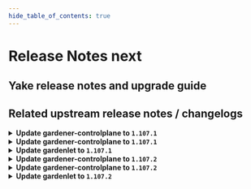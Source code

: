 ```yaml
---
hide_table_of_contents: true
---
```


# Release Notes next

## Yake release notes and upgrade guide

## Related upstream release notes / changelogs


<details>
<summary><b>Update gardener-controlplane to <code>1.107.1</code></b></summary>

# [gardener/gardener]

## 🐛 Bug Fixes

- `[OPERATOR]` Fixed an issue where the dashboard's service account lacked permission to create `leases` in the `garden` namespace when `spec.virtualCluster.gardener.gardenerDashboard.gitHub` was configured in the `Garden` resource. by @petersutter [#10835]

## Helm Charts
- controlplane: `europe-docker.pkg.dev/gardener-project/releases/charts/gardener/controlplane:v1.107.1`
- gardenlet: `europe-docker.pkg.dev/gardener-project/releases/charts/gardener/gardenlet:v1.107.1`
- operator: `europe-docker.pkg.dev/gardener-project/releases/charts/gardener/operator:v1.107.1`
- resource-manager: `europe-docker.pkg.dev/gardener-project/releases/charts/gardener/resource-manager:v1.107.1`
## Docker Images
- admission-controller: `europe-docker.pkg.dev/gardener-project/releases/gardener/admission-controller:v1.107.1`
- apiserver: `europe-docker.pkg.dev/gardener-project/releases/gardener/apiserver:v1.107.1`
- controller-manager: `europe-docker.pkg.dev/gardener-project/releases/gardener/controller-manager:v1.107.1`
- gardenlet: `europe-docker.pkg.dev/gardener-project/releases/gardener/gardenlet:v1.107.1`
- node-agent: `europe-docker.pkg.dev/gardener-project/releases/gardener/node-agent:v1.107.1`
- operator: `europe-docker.pkg.dev/gardener-project/releases/gardener/operator:v1.107.1`
- resource-manager: `europe-docker.pkg.dev/gardener-project/releases/gardener/resource-manager:v1.107.1`
- scheduler: `europe-docker.pkg.dev/gardener-project/releases/gardener/scheduler:v1.107.1`


</details>

<details>
<summary><b>Update gardener-controlplane to <code>1.107.1</code></b></summary>

# [gardener/gardener]

## 🐛 Bug Fixes

- `[OPERATOR]` Fixed an issue where the dashboard's service account lacked permission to create `leases` in the `garden` namespace when `spec.virtualCluster.gardener.gardenerDashboard.gitHub` was configured in the `Garden` resource. by @petersutter [#10835]

## Helm Charts
- controlplane: `europe-docker.pkg.dev/gardener-project/releases/charts/gardener/controlplane:v1.107.1`
- gardenlet: `europe-docker.pkg.dev/gardener-project/releases/charts/gardener/gardenlet:v1.107.1`
- operator: `europe-docker.pkg.dev/gardener-project/releases/charts/gardener/operator:v1.107.1`
- resource-manager: `europe-docker.pkg.dev/gardener-project/releases/charts/gardener/resource-manager:v1.107.1`
## Docker Images
- admission-controller: `europe-docker.pkg.dev/gardener-project/releases/gardener/admission-controller:v1.107.1`
- apiserver: `europe-docker.pkg.dev/gardener-project/releases/gardener/apiserver:v1.107.1`
- controller-manager: `europe-docker.pkg.dev/gardener-project/releases/gardener/controller-manager:v1.107.1`
- gardenlet: `europe-docker.pkg.dev/gardener-project/releases/gardener/gardenlet:v1.107.1`
- node-agent: `europe-docker.pkg.dev/gardener-project/releases/gardener/node-agent:v1.107.1`
- operator: `europe-docker.pkg.dev/gardener-project/releases/gardener/operator:v1.107.1`
- resource-manager: `europe-docker.pkg.dev/gardener-project/releases/gardener/resource-manager:v1.107.1`
- scheduler: `europe-docker.pkg.dev/gardener-project/releases/gardener/scheduler:v1.107.1`


</details>

<details>
<summary><b>Update gardenlet to <code>1.107.1</code></b></summary>

# [gardener/gardener]

## 🐛 Bug Fixes

- `[OPERATOR]` Fixed an issue where the dashboard's service account lacked permission to create `leases` in the `garden` namespace when `spec.virtualCluster.gardener.gardenerDashboard.gitHub` was configured in the `Garden` resource. by @petersutter [#10835]

## Helm Charts
- controlplane: `europe-docker.pkg.dev/gardener-project/releases/charts/gardener/controlplane:v1.107.1`
- gardenlet: `europe-docker.pkg.dev/gardener-project/releases/charts/gardener/gardenlet:v1.107.1`
- operator: `europe-docker.pkg.dev/gardener-project/releases/charts/gardener/operator:v1.107.1`
- resource-manager: `europe-docker.pkg.dev/gardener-project/releases/charts/gardener/resource-manager:v1.107.1`
## Docker Images
- admission-controller: `europe-docker.pkg.dev/gardener-project/releases/gardener/admission-controller:v1.107.1`
- apiserver: `europe-docker.pkg.dev/gardener-project/releases/gardener/apiserver:v1.107.1`
- controller-manager: `europe-docker.pkg.dev/gardener-project/releases/gardener/controller-manager:v1.107.1`
- gardenlet: `europe-docker.pkg.dev/gardener-project/releases/gardener/gardenlet:v1.107.1`
- node-agent: `europe-docker.pkg.dev/gardener-project/releases/gardener/node-agent:v1.107.1`
- operator: `europe-docker.pkg.dev/gardener-project/releases/gardener/operator:v1.107.1`
- resource-manager: `europe-docker.pkg.dev/gardener-project/releases/gardener/resource-manager:v1.107.1`
- scheduler: `europe-docker.pkg.dev/gardener-project/releases/gardener/scheduler:v1.107.1`


</details>

<details>
<summary><b>Update gardener-controlplane to <code>1.107.2</code></b></summary>

# [gardener/gardener]

## 🏃 Others

- `[DEPENDENCY]` The `gardener/etcd-druid` image has been updated to `v0.23.3`. [Release Notes](https://redirect.github.com/gardener/etcd-druid/releases/tag/v0.23.3) by @gardener-ci-robot [#10839]

## Helm Charts
- controlplane: `europe-docker.pkg.dev/gardener-project/releases/charts/gardener/controlplane:v1.107.2`
- gardenlet: `europe-docker.pkg.dev/gardener-project/releases/charts/gardener/gardenlet:v1.107.2`
- operator: `europe-docker.pkg.dev/gardener-project/releases/charts/gardener/operator:v1.107.2`
- resource-manager: `europe-docker.pkg.dev/gardener-project/releases/charts/gardener/resource-manager:v1.107.2`
## Docker Images
- admission-controller: `europe-docker.pkg.dev/gardener-project/releases/gardener/admission-controller:v1.107.2`
- apiserver: `europe-docker.pkg.dev/gardener-project/releases/gardener/apiserver:v1.107.2`
- controller-manager: `europe-docker.pkg.dev/gardener-project/releases/gardener/controller-manager:v1.107.2`
- gardenlet: `europe-docker.pkg.dev/gardener-project/releases/gardener/gardenlet:v1.107.2`
- node-agent: `europe-docker.pkg.dev/gardener-project/releases/gardener/node-agent:v1.107.2`
- operator: `europe-docker.pkg.dev/gardener-project/releases/gardener/operator:v1.107.2`
- resource-manager: `europe-docker.pkg.dev/gardener-project/releases/gardener/resource-manager:v1.107.2`
- scheduler: `europe-docker.pkg.dev/gardener-project/releases/gardener/scheduler:v1.107.2`


</details>

<details>
<summary><b>Update gardener-controlplane to <code>1.107.2</code></b></summary>

# [gardener/gardener]

## 🏃 Others

- `[DEPENDENCY]` The `gardener/etcd-druid` image has been updated to `v0.23.3`. [Release Notes](https://redirect.github.com/gardener/etcd-druid/releases/tag/v0.23.3) by @gardener-ci-robot [#10839]

## Helm Charts
- controlplane: `europe-docker.pkg.dev/gardener-project/releases/charts/gardener/controlplane:v1.107.2`
- gardenlet: `europe-docker.pkg.dev/gardener-project/releases/charts/gardener/gardenlet:v1.107.2`
- operator: `europe-docker.pkg.dev/gardener-project/releases/charts/gardener/operator:v1.107.2`
- resource-manager: `europe-docker.pkg.dev/gardener-project/releases/charts/gardener/resource-manager:v1.107.2`
## Docker Images
- admission-controller: `europe-docker.pkg.dev/gardener-project/releases/gardener/admission-controller:v1.107.2`
- apiserver: `europe-docker.pkg.dev/gardener-project/releases/gardener/apiserver:v1.107.2`
- controller-manager: `europe-docker.pkg.dev/gardener-project/releases/gardener/controller-manager:v1.107.2`
- gardenlet: `europe-docker.pkg.dev/gardener-project/releases/gardener/gardenlet:v1.107.2`
- node-agent: `europe-docker.pkg.dev/gardener-project/releases/gardener/node-agent:v1.107.2`
- operator: `europe-docker.pkg.dev/gardener-project/releases/gardener/operator:v1.107.2`
- resource-manager: `europe-docker.pkg.dev/gardener-project/releases/gardener/resource-manager:v1.107.2`
- scheduler: `europe-docker.pkg.dev/gardener-project/releases/gardener/scheduler:v1.107.2`


</details>

<details>
<summary><b>Update gardenlet to <code>1.107.2</code></b></summary>

# [gardener/gardener]

## 🏃 Others

- `[DEPENDENCY]` The `gardener/etcd-druid` image has been updated to `v0.23.3`. [Release Notes](https://redirect.github.com/gardener/etcd-druid/releases/tag/v0.23.3) by @gardener-ci-robot [#10839]

## Helm Charts
- controlplane: `europe-docker.pkg.dev/gardener-project/releases/charts/gardener/controlplane:v1.107.2`
- gardenlet: `europe-docker.pkg.dev/gardener-project/releases/charts/gardener/gardenlet:v1.107.2`
- operator: `europe-docker.pkg.dev/gardener-project/releases/charts/gardener/operator:v1.107.2`
- resource-manager: `europe-docker.pkg.dev/gardener-project/releases/charts/gardener/resource-manager:v1.107.2`
## Docker Images
- admission-controller: `europe-docker.pkg.dev/gardener-project/releases/gardener/admission-controller:v1.107.2`
- apiserver: `europe-docker.pkg.dev/gardener-project/releases/gardener/apiserver:v1.107.2`
- controller-manager: `europe-docker.pkg.dev/gardener-project/releases/gardener/controller-manager:v1.107.2`
- gardenlet: `europe-docker.pkg.dev/gardener-project/releases/gardener/gardenlet:v1.107.2`
- node-agent: `europe-docker.pkg.dev/gardener-project/releases/gardener/node-agent:v1.107.2`
- operator: `europe-docker.pkg.dev/gardener-project/releases/gardener/operator:v1.107.2`
- resource-manager: `europe-docker.pkg.dev/gardener-project/releases/gardener/resource-manager:v1.107.2`
- scheduler: `europe-docker.pkg.dev/gardener-project/releases/gardener/scheduler:v1.107.2`


</details>

